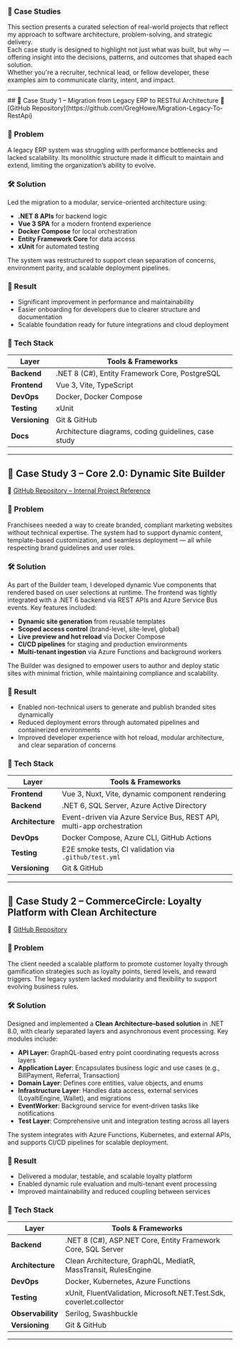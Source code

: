 ### 📄 Case Studies

This section presents a curated selection of real-world projects that reflect my approach to software architecture, problem-solving, and strategic delivery.  
Each case study is designed to highlight not just what was built, but why — offering insight into the decisions, patterns, and outcomes that shaped each solution.  
Whether you're a recruiter, technical lead, or fellow developer, these examples aim to communicate clarity, intent, and impact.

<hr>
## 🧩 Case Study 1 – Migration from Legacy ERP to RESTful Architecture  
🔗 [GitHub Repository](https://github.com/GregHowe/Migration-Legacy-To-RestApi)

### 🧠 Problem  
A legacy ERP system was struggling with performance bottlenecks and lacked scalability. Its monolithic structure made it difficult to maintain and extend, limiting the organization’s ability to evolve.

### 🛠 Solution  
Led the migration to a modular, service-oriented architecture using:

- **.NET 8 APIs** for backend logic  
- **Vue 3 SPA** for a modern frontend experience  
- **Docker Compose** for local orchestration  
- **Entity Framework Core** for data access  
- **xUnit** for automated testing

The system was restructured to support clean separation of concerns, environment parity, and scalable deployment pipelines.

### 🚀 Result  
- Significant improvement in performance and maintainability  
- Easier onboarding for developers due to clearer structure and documentation  
- Scalable foundation ready for future integrations and cloud deployment

### 🧰 Tech Stack  

| Layer         | Tools & Frameworks                                  |
|---------------|-----------------------------------------------------|
| **Backend**   | .NET 8 (C#), Entity Framework Core, PostgreSQL      |
| **Frontend**  | Vue 3, Vite, TypeScript                             |
| **DevOps**    | Docker, Docker Compose                              |
| **Testing**   | xUnit                                               |
| **Versioning**| Git & GitHub                                        |
| **Docs**      | Architecture diagrams, coding guidelines, case study|

<hr>

## 🧩 Case Study 3 – Core 2.0: Dynamic Site Builder   
🔗 [GitHub Repository – Internal Project Reference](https://github.com/GregHowe/commerce-platform-fullstack-Dacodes)

### 🧠 Problem  
Franchisees needed a way to create branded, compliant marketing websites without technical expertise. The system had to support dynamic content, template-based customization, and seamless deployment — all while respecting brand guidelines and user roles.

### 🛠 Solution  
As part of the Builder team, I developed dynamic Vue components that rendered based on user selections at runtime. The frontend was tightly integrated with a .NET 6 backend via REST APIs and Azure Service Bus events. Key features included:

- **Dynamic site generation** from reusable templates  
- **Scoped access control** (brand-level, site-level, global)  
- **Live preview and hot reload** via Docker Compose  
- **CI/CD pipelines** for staging and production environments  
- **Multi-tenant ingestion** via Azure Functions and background workers

The Builder was designed to empower users to author and deploy static sites with minimal friction, while maintaining compliance and scalability.

### 🚀 Result  
- Enabled non-technical users to generate and publish branded sites dynamically  
- Reduced deployment errors through automated pipelines and containerized environments  
- Improved developer experience with hot reload, modular architecture, and clear separation of concerns

### 🧰 Tech Stack  

| Layer         | Tools & Frameworks                                                                 |
|---------------|-------------------------------------------------------------------------------------|
| **Frontend**  | Vue 3, Nuxt, Vite, dynamic component rendering                                      |
| **Backend**   | .NET 6, SQL Server, Azure Active Directory                                          |
| **Architecture**| Event-driven via Azure Service Bus, REST API, multi-app orchestration             |
| **DevOps**    | Docker Compose, Azure CLI, GitHub Actions                                           |
| **Testing**   | E2E smoke tests, CI validation via `.github/test.yml`                              |
| **Versioning**| Git & GitHub                                                                        |

<hr>

## 🧩 Case Study 2 – CommerceCircle: Loyalty Platform with Clean Architecture  
🔗 [GitHub Repository](https://github.com/GregHowe/CommerceCircle)

### 🧠 Problem  
The client needed a scalable platform to promote customer loyalty through gamification strategies such as loyalty points, tiered levels, and reward triggers. The legacy system lacked modularity and flexibility to support evolving business rules.

### 🛠 Solution  
Designed and implemented a **Clean Architecture–based solution** in .NET 8.0, with clearly separated layers and asynchronous event processing. Key modules include:

- **API Layer**: GraphQL-based entry point coordinating requests across layers  
- **Application Layer**: Encapsulates business logic and use cases (e.g., BillPayment, Referral, Transaction)  
- **Domain Layer**: Defines core entities, value objects, and enums  
- **Infrastructure Layer**: Handles data access, external services (LoyaltiEngine, Wallet), and migrations  
- **EventWorker**: Background service for event-driven tasks like notifications  
- **Test Layer**: Comprehensive unit and integration testing across all layers

The system integrates with Azure Functions, Kubernetes, and external APIs, and supports CI/CD pipelines for scalable deployment.

### 🚀 Result  
- Delivered a modular, testable, and scalable loyalty platform  
- Enabled dynamic rule evaluation and multi-tenant event processing  
- Improved maintainability and reduced coupling between services

### 🧰 Tech Stack  

| Layer         | Tools & Frameworks                                                                 |
|---------------|-------------------------------------------------------------------------------------|
| **Backend**   | .NET 8 (C#), ASP.NET Core, Entity Framework Core, SQL Server                       |
| **Architecture**| Clean Architecture, GraphQL, MediatR, MassTransit, RulesEngine                   |
| **DevOps**    | Docker, Kubernetes, Azure Functions                                                |
| **Testing**   | xUnit, FluentValidation, Microsoft.NET.Test.Sdk, coverlet.collector                |
| **Observability**| Serilog, Swashbuckle                                                             |
| **Versioning**| Git & GitHub                                                                       |

<hr>
